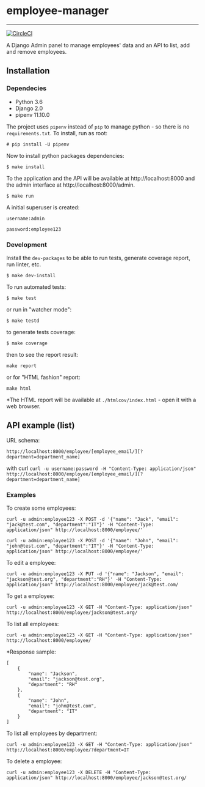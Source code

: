 # employee-manager
___
[![CircleCI](https://circleci.com/bb/sidnei/employee-manager/tree/develop.svg?style=svg)](https://circleci.com/bb/sidnei/employee-manager/tree/develop)

A Django Admin panel to manage employees' data and an API to list, add and remove employees.

## Installation

### Dependecies

- Python 3.6
- Django 2.0
- pipenv 11.10.0

The project uses `pipenv` instead of `pip` to manage python - so there is no `requirements.txt`. To install, run as root:

```# pip install -U pipenv```

Now to install python packages dependencies:

```$ make install```

To the application and the API will be available at http://localhost:8000 and the admin interface at http://localhost:8000/admin.

```$ make run```

A initial superuser is created:

```
username:admin

password:employee123

```

### Development

Install the `dev-packages` to be able to run tests, generate coverage report, run linter, etc. 

```$ make dev-install```

To run automated tests:

```$ make test```

or run in "watcher mode":

```$ make testd```

to generate tests coverage:

```$ make coverage```

then to see the report result:

```make report```

or for "HTML fashion" report:

```make html```

*The HTML report will be available at `./htmlcov/index.html` - open it with a web browser.

## API example (list)

URL schema:

```http://localhost:8000/employee/[employee_email/][?department=department_name]```

with curl
```curl -u username:password -H "Content-Type: application/json" http://localhost:8000/employee/[employee_email/][?department=department_name]```


### Examples

To create some employees:

```curl -u admin:employee123 -X POST -d '{"name": "Jack", "email": "jack@test.com", "department":"IT"}' -H "Content-Type: application/json" http://localhost:8000/employee/'```

```curl -u admin:employee123 -X POST -d '{"name": "John", "email": "john@test.com", "department":"IT"}' -H "Content-Type: application/json" http://localhost:8000/employee/'```

To edit a employee:

```curl -u admin:employee123 -X PUT -d '{"name": "Jackson", "email": "jackson@test.org", "department":"RH"}' -H "Content-Type: application/json" http://localhost:8000/employee/jack@test.com/```

To get a employee:

```curl -u admin:employee123 -X GET -H "Content-Type: application/json" http://localhost:8000/employee/jackson@test.org/```

To list all employees:

```curl -u admin:employee123 -X GET -H "Content-Type: application/json" http://localhost:8000/employee/```

*Response sample: 

```
[
    {
        "name": "Jackson",
        "email": "jackson@test.org",
        "department": "RH"
    },
    {
        "name": "John",
        "email": "john@test.com",
        "department": "IT"
    }
]
```

To list all employees by department:

```curl -u admin:employee123 -X GET -H "Content-Type: application/json" http://localhost:8000/employee/?department=IT```

To delete a employee:

```curl -u admin:employee123 -X DELETE -H "Content-Type: application/json" http://localhost:8000/employee/jackson@test.org/```